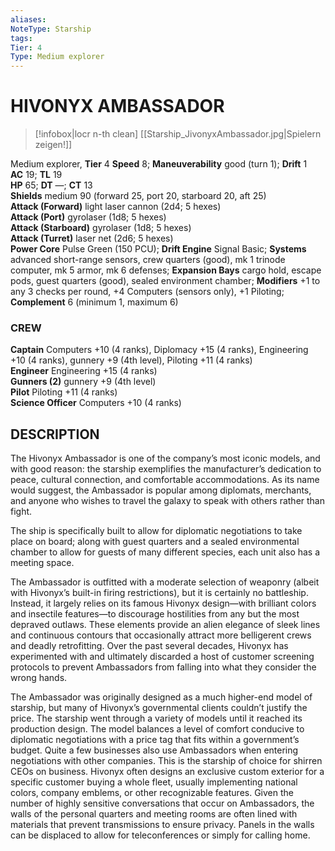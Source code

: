 ```yaml
---
aliases: 
NoteType: Starship
tags: 
Tier: 4
Type: Medium explorer
---
```

# HIVONYX AMBASSADOR
> [!infobox|locr n-th clean]
>  [[Starship_JivonyxAmbassador.jpg|Spielern zeigen!]]
> 

Medium explorer, **Tier** 4 
**Speed** 8; **Maneuverability** good (turn 1); **Drift** 1  
**AC** 19; **TL** 19  
**HP** 65; **DT** —; **CT** 13  
**Shields** medium 90 (forward 25, port 20, starboard 20, aft 25)  
**Attack (Forward)** light laser cannon (2d4; 5 hexes)  
**Attack (Port)** gyrolaser (1d8; 5 hexes)  
**Attack (Starboard)** gyrolaser (1d8; 5 hexes)  
**Attack (Turret)** laser net (2d6; 5 hexes)  
**Power Core** Pulse Green (150 PCU); **Drift Engine** Signal Basic; **Systems** advanced short-range sensors, crew quarters (good), mk 1 trinode computer, mk 5 armor, mk 6 defenses; **Expansion Bays** cargo hold, escape pods, guest quarters (good), sealed environment chamber; **Modifiers** +1 to any 3 checks per round, +4 Computers (sensors only), +1 Piloting; **Complement** 6 (minimum 1, maximum 6)

### CREW

**Captain** Computers +10 (4 ranks), Diplomacy +15 (4 ranks), Engineering +10 (4 ranks), gunnery +9 (4th level), Piloting +11 (4 ranks)  
**Engineer** Engineering +15 (4 ranks)  
**Gunners (2)** gunnery +9 (4th level)  
**Pilot** Piloting +11 (4 ranks)  
**Science Officer** Computers +10 (4 ranks)

## DESCRIPTION

The Hivonyx Ambassador is one of the company’s most iconic models, and with good reason: the starship exemplifies the manufacturer’s dedication to peace, cultural connection, and comfortable accommodations. As its name would suggest, the Ambassador is popular among diplomats, merchants, and anyone who wishes to travel the galaxy to speak with others rather than fight.  
  
The ship is specifically built to allow for diplomatic negotiations to take place on board; along with guest quarters and a sealed environmental chamber to allow for guests of many different species, each unit also has a meeting space.  
  
The Ambassador is outfitted with a moderate selection of weaponry (albeit with Hivonyx’s built-in firing restrictions), but it is certainly no battleship. Instead, it largely relies on its famous Hivonyx design—with brilliant colors and insectile features—to discourage hostilities from any but the most depraved outlaws. These elements provide an alien elegance of sleek lines and continuous contours that occasionally attract more belligerent crews and deadly retrofitting. Over the past several decades, Hivonyx has experimented with and ultimately discarded a host of customer screening protocols to prevent Ambassadors from falling into what they consider the wrong hands.  
  
The Ambassador was originally designed as a much higher-end model of starship, but many of Hivonyx’s governmental clients couldn’t justify the price. The starship went through a variety of models until it reached its production design. The model balances a level of comfort conducive to diplomatic negotiations with a price tag that fits within a government’s budget. Quite a few businesses also use Ambassadors when entering negotiations with other companies. This is the starship of choice for shirren CEOs on business. Hivonyx often designs an exclusive custom exterior for a specific customer buying a whole fleet, usually implementing national colors, company emblems, or other recognizable features. Given the number of highly sensitive conversations that occur on Ambassadors, the walls of the personal quarters and meeting rooms are often lined with materials that prevent transmissions to ensure privacy. Panels in the walls can be displaced to allow for teleconferences or simply for calling home.
